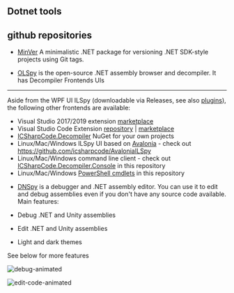 ## Dotnet tools


## github repositories

- [MinVer](https://github.com/adamralph/minver) A minimalistic .NET package for versioning .NET SDK-style projects using Git tags.

- [OLSpy](https://github.com/icsharpcode/ILSpy) is the open-source .NET assembly browser and decompiler.
It has Decompiler Frontends UIs
-------
Aside from the WPF UI ILSpy (downloadable via Releases, see also [plugins](https://github.com/icsharpcode/ILSpy/wiki/Plugins)), the following other frontends are available:

* Visual Studio 2017/2019 extension [marketplace](https://marketplace.visualstudio.com/items?itemName=SharpDevelopTeam.ILSpy)
* Visual Studio Code Extension [repository](https://github.com/icsharpcode/ilspy-vscode) | [marketplace](https://marketplace.visualstudio.com/items?itemName=icsharpcode.ilspy-vscode)
* [ICSharpCode.Decompiler](https://www.nuget.org/packages/ICSharpCode.Decompiler/) NuGet for your own projects
* Linux/Mac/Windows ILSpy UI based on [Avalonia](http://www.avaloniaui.net/) - check out https://github.com/icsharpcode/AvaloniaILSpy
* Linux/Mac/Windows command line client - check out [ICSharpCode.Decompiler.Console](ICSharpCode.Decompiler.Console) in this repository
* Linux/Mac/Windows [PowerShell cmdlets](ICSharpCode.Decompiler.PowerShell) in this repository

- [DNSpy](https://github.com/0xd4d/dnSpy) is a debugger and .NET assembly editor. You can use it to edit and debug assemblies even if you don't have any source code available. Main features:

- Debug .NET and Unity assemblies
- Edit .NET and Unity assemblies
- Light and dark themes

See below for more features

![debug-animated](https://github.com/0xd4d/dnSpy/raw/master/images/debug-animated.gif)

![edit-code-animated](https://github.com/0xd4d/dnSpy/raw/master/images/edit-code-animated.gif)

